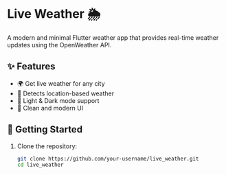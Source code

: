 # Live Weather 🌦️
A modern and minimal Flutter weather app that provides real-time weather updates using the OpenWeather API.
## ✨ Features
- 🌍 Get live weather for any city
- 📍 Detects location-based weather
- 🌙 Light & Dark mode support
- 🎨 Clean and modern UI

## 🚀 Getting Started
1. Clone the repository:
   ```sh
   git clone https://github.com/your-username/live_weather.git
   cd live_weather
